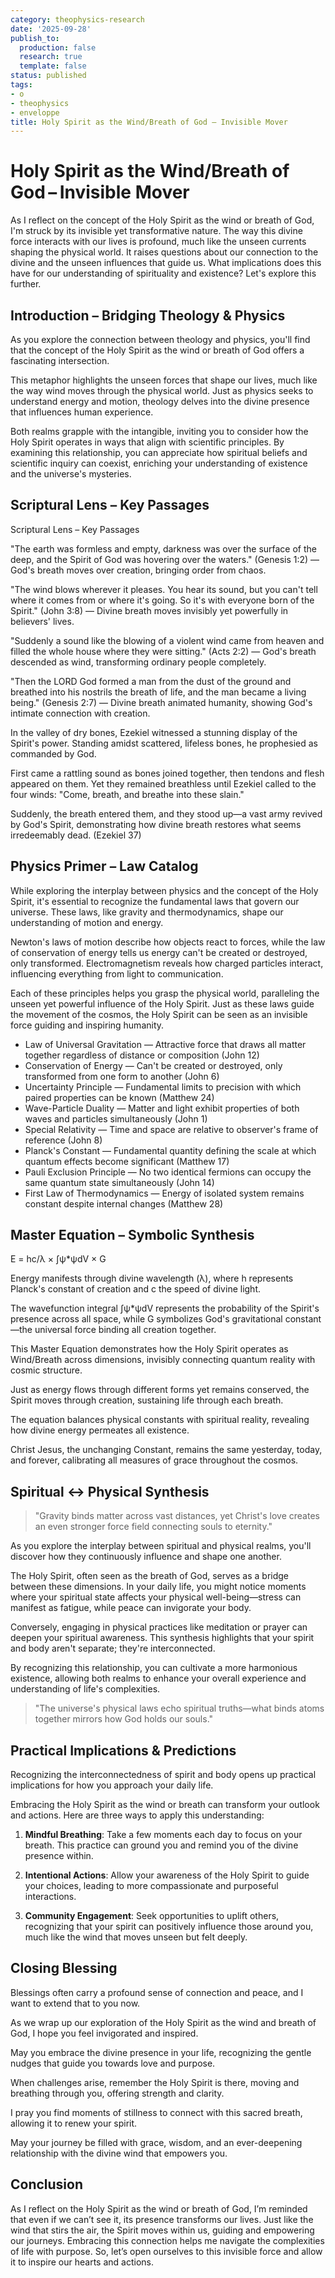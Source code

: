 ```yaml
---
category: theophysics-research
date: '2025-09-28'
publish_to:
  production: false
  research: true
  template: false
status: published
tags:
- o
- theophysics
- enveloppe
title: Holy Spirit as the Wind/Breath of God – Invisible Mover
---
```

   
# Holy Spirit as the Wind/Breath of God – Invisible Mover   
   
As I reflect on the concept of the Holy Spirit as the wind or breath of God, I'm struck by its invisible yet transformative nature. The way this divine force interacts with our lives is profound, much like the unseen currents shaping the physical world. It raises questions about our connection to the divine and the unseen influences that guide us. What implications does this have for our understanding of spirituality and existence? Let's explore this further.   
   
## Introduction – Bridging Theology & Physics   
   
As you explore the connection between theology and physics, you'll find that the concept of the Holy Spirit as the wind or breath of God offers a fascinating intersection.   
   
This metaphor highlights the unseen forces that shape our lives, much like the way wind moves through the physical world. Just as physics seeks to understand energy and motion, theology delves into the divine presence that influences human experience.   
   
Both realms grapple with the intangible, inviting you to consider how the Holy Spirit operates in ways that align with scientific principles. By examining this relationship, you can appreciate how spiritual beliefs and scientific inquiry can coexist, enriching your understanding of existence and the universe's mysteries.   
   
## Scriptural Lens – Key Passages   
   
Scriptural Lens – Key Passages   
   
"The earth was formless and empty, darkness was over the surface of the deep, and the Spirit of God was hovering over the waters." (Genesis 1:2) — God's breath moves over creation, bringing order from chaos.   
   
"The wind blows wherever it pleases. You hear its sound, but you can't tell where it comes from or where it's going. So it's with everyone born of the Spirit." (John 3:8) — Divine breath moves invisibly yet powerfully in believers' lives.   
   
"Suddenly a sound like the blowing of a violent wind came from heaven and filled the whole house where they were sitting." (Acts 2:2) — God's breath descended as wind, transforming ordinary people completely.   
   
"Then the LORD God formed a man from the dust of the ground and breathed into his nostrils the breath of life, and the man became a living being." (Genesis 2:7) — Divine breath animated humanity, showing God's intimate connection with creation.   
   
In the valley of dry bones, Ezekiel witnessed a stunning display of the Spirit's power. Standing amidst scattered, lifeless bones, he prophesied as commanded by God.   
   
First came a rattling sound as bones joined together, then tendons and flesh appeared on them. Yet they remained breathless until Ezekiel called to the four winds: "Come, breath, and breathe into these slain."   
   
Suddenly, the breath entered them, and they stood up—a vast army revived by God's Spirit, demonstrating how divine breath restores what seems irredeemably dead. (Ezekiel 37)   
   
## Physics Primer – Law Catalog   
   
While exploring the interplay between physics and the concept of the Holy Spirit, it's essential to recognize the fundamental laws that govern our universe. These laws, like gravity and thermodynamics, shape our understanding of motion and energy.   
   
Newton's laws of motion describe how objects react to forces, while the law of conservation of energy tells us energy can't be created or destroyed, only transformed. Electromagnetism reveals how charged particles interact, influencing everything from light to communication.   
   
Each of these principles helps you grasp the physical world, paralleling the unseen yet powerful influence of the Holy Spirit. Just as these laws guide the movement of the cosmos, the Holy Spirit can be seen as an invisible force guiding and inspiring humanity.   
   
* Law of Universal Gravitation — Attractive force that draws all matter together regardless of distance or composition (John 12)   
* Conservation of Energy — Can't be created or destroyed, only transformed from one form to another (John 6)   
* Uncertainty Principle — Fundamental limits to precision with which paired properties can be known (Matthew 24)   
* Wave-Particle Duality — Matter and light exhibit properties of both waves and particles simultaneously (John 1)   
* Special Relativity — Time and space are relative to observer's frame of reference (John 8)   
* Planck's Constant — Fundamental quantity defining the scale at which quantum effects become significant (Matthew 17)   
* Pauli Exclusion Principle — No two identical fermions can occupy the same quantum state simultaneously (John 14)   
* First Law of Thermodynamics — Energy of isolated system remains constant despite internal changes (Matthew 28)   
   
## Master Equation – Symbolic Synthesis   
   
E = hc/λ × ∫ψ*ψdV × G   
   
Energy manifests through divine wavelength (λ), where h represents Planck's constant of creation and c the speed of divine light.   
   
The wavefunction integral ∫ψ*ψdV represents the probability of the Spirit's presence across all space, while G symbolizes God's gravitational constant—the universal force binding all creation together.   
   
This Master Equation demonstrates how the Holy Spirit operates as Wind/Breath across dimensions, invisibly connecting quantum reality with cosmic structure.   
   
Just as energy flows through different forms yet remains conserved, the Spirit moves through creation, sustaining life through each breath.   
   
The equation balances physical constants with spiritual reality, revealing how divine energy permeates all existence.   
   
Christ Jesus, the unchanging Constant, remains the same yesterday, today, and forever, calibrating all measures of grace throughout the cosmos.   
   
## Spiritual ↔ Physical Synthesis   
   
> "Gravity binds matter across vast distances, yet Christ's love creates an even stronger force field connecting souls to eternity."   
   
As you explore the interplay between spiritual and physical realms, you'll discover how they continuously influence and shape one another.   
   
The Holy Spirit, often seen as the breath of God, serves as a bridge between these dimensions. In your daily life, you might notice moments where your spiritual state affects your physical well-being—stress can manifest as fatigue, while peace can invigorate your body.   
   
Conversely, engaging in physical practices like meditation or prayer can deepen your spiritual awareness. This synthesis highlights that your spirit and body aren't separate; they're interconnected.   
   
By recognizing this relationship, you can cultivate a more harmonious existence, allowing both realms to enhance your overall experience and understanding of life's complexities.   
   
> "The universe's physical laws echo spiritual truths—what binds atoms together mirrors how God holds our souls."   
   
## Practical Implications & Predictions   
   
Recognizing the interconnectedness of spirit and body opens up practical implications for how you approach your daily life.   
   
Embracing the Holy Spirit as the wind or breath can transform your outlook and actions. Here are three ways to apply this understanding:   
   
1. **Mindful Breathing**: Take a few moments each day to focus on your breath. This practice can ground you and remind you of the divine presence within.   
   
2. **Intentional Actions**: Allow your awareness of the Holy Spirit to guide your choices, leading to more compassionate and purposeful interactions.   
   
3. **Community Engagement**: Seek opportunities to uplift others, recognizing that your spirit can positively influence those around you, much like the wind that moves unseen but felt deeply.   
   
## Closing Blessing   
   
Blessings often carry a profound sense of connection and peace, and I want to extend that to you now.   
   
As we wrap up our exploration of the Holy Spirit as the wind and breath of God, I hope you feel invigorated and inspired.   
   
May you embrace the divine presence in your life, recognizing the gentle nudges that guide you towards love and purpose.   
   
When challenges arise, remember the Holy Spirit is there, moving and breathing through you, offering strength and clarity.   
   
I pray you find moments of stillness to connect with this sacred breath, allowing it to renew your spirit.   
   
May your journey be filled with grace, wisdom, and an ever-deepening relationship with the divine wind that empowers you.   
   
## Conclusion   
   
As I reflect on the Holy Spirit as the wind or breath of God, I’m reminded that even if we can’t see it, its presence transforms our lives. Just like the wind that stirs the air, the Spirit moves within us, guiding and empowering our journeys. Embracing this connection helps me navigate the complexities of life with purpose. So, let’s open ourselves to this invisible force and allow it to inspire our hearts and actions.